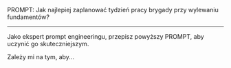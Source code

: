 PROMPT:
Jak najlepiej zaplanować tydzień pracy brygady przy wylewaniu fundamentów?

---

Jako ekspert prompt engineeringu, przepisz powyższy PROMPT, aby uczynić go skuteczniejszym.

Zależy mi na tym, aby...
